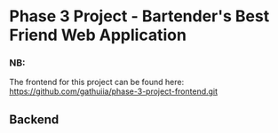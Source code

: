 # Phase 3 Project - Bartender's Best Friend Web Application

### NB:
The frontend for this project can be found here:
https://github.com/gathuiia/phase-3-project-frontend.git

## Backend


